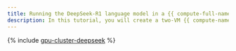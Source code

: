 ```yaml
---
title: Running the DeepSeek-R1 language model in a {{ compute-full-name }} GPU cluster
description: In this tutorial, you will create a two-VM {{ compute-name }} GPU cluster and run the DeepSeek-R1 language model in it.
---
```


{% include [gpu-cluster-deepseek](../../_tutorials/infrastructure/gpu-cluster-deepseek.md) %}